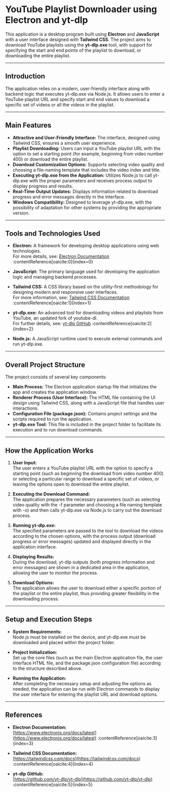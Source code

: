 # YouTube Playlist Downloader using Electron and yt-dlp

This application is a desktop program built using **Electron** and **JavaScript** with a user interface designed with **Tailwind CSS**. The project aims to download YouTube playlists using the **yt-dlp.exe** tool, with support for specifying the start and end points of the playlist to download, or downloading the entire playlist.

---

## Introduction

The application relies on a modern, user-friendly interface along with backend logic that executes yt-dlp.exe via Node.js. It allows users to enter a YouTube playlist URL and specify start and end values to download a specific set of videos or all the videos in the playlist.

---

## Main Features

- **Attractive and User-Friendly Interface:** The interface, designed using Tailwind CSS, ensures a smooth user experience.
- **Playlist Downloading:** Users can input a YouTube playlist URL with the option to set a starting point (for example, beginning from video number 400) or download the entire playlist.
- **Download Customization Options:** Supports selecting video quality and choosing a file-naming template that includes the video index and title.
- **Executing yt-dlp.exe from the Application:** Utilizes Node.js to call yt-dlp.exe with the proper parameters and receives process output to display progress and results.
- **Real-Time Output Updates:** Displays information related to download progress and error messages directly in the interface.
- **Windows Compatibility:** Designed to leverage yt-dlp.exe, with the possibility of adaptation for other systems by providing the appropriate version.

---

## Tools and Technologies Used

- **Electron:** A framework for developing desktop applications using web technologies.  
  For more details, see: [Electron Documentation](https://www.electronjs.org/docs/latest) :contentReference[oaicite:0]{index=0}

- **JavaScript:** The primary language used for developing the application logic and managing backend processes.

- **Tailwind CSS:** A CSS library based on the utility-first methodology for designing modern and responsive user interfaces.  
  For more information, see: [Tailwind CSS Documentation](https://tailwindcss.com/docs) :contentReference[oaicite:1]{index=1}

- **yt-dlp.exe:** An advanced tool for downloading videos and playlists from YouTube, an updated fork of youtube-dl.  
  For further details, see: [yt-dlp GitHub](https://github.com/yt-dlp/yt-dlp) :contentReference[oaicite:2]{index=2}

- **Node.js:** A JavaScript runtime used to execute external commands and run yt-dlp.exe.

---

## Overall Project Structure

The project consists of several key components:
- **Main Process:** The Electron application startup file that initializes the app and creates the application window.
- **Renderer Process (User Interface):** The HTML file containing the UI design using Tailwind CSS, along with a JavaScript file that handles user interactions.
- **Configuration File (package.json):** Contains project settings and the scripts required to run the application.
- **yt-dlp.exe Tool:** This file is included in the project folder to facilitate its execution and to run download commands.

---

## How the Application Works

1. **User Input:**  
   The user enters a YouTube playlist URL with the option to specify a starting point (such as beginning the download from video number 400) or selecting a particular range to download a specific set of videos, or leaving the options open to download the entire playlist.

2. **Executing the Download Command:**  
   The application prepares the necessary parameters (such as selecting video quality with the -f parameter and choosing a file naming template with -o) and then calls yt-dlp.exe via Node.js to carry out the download process.

3. **Running yt-dlp.exe:**  
   The specified parameters are passed to the tool to download the videos according to the chosen options, with the process output (download progress or error messages) updated and displayed directly in the application interface.

4. **Displaying Results:**  
   During the download, yt-dlp outputs (both progress information and error messages) are shown in a dedicated area in the application, allowing the user to monitor the process.

5. **Download Options:**  
   The application allows the user to download either a specific portion of the playlist or the entire playlist, thus providing greater flexibility in the downloading process.

---

## Setup and Execution Steps

- **System Requirements:**  
  Node.js must be installed on the device, and yt-dlp.exe must be downloaded and placed within the project folder.

- **Project Initialization:**  
  Set up the core files (such as the main Electron application file, the user interface HTML file, and the package.json configuration file) according to the structure described above.

- **Running the Application:**  
  After completing the necessary setup and adjusting the options as needed, the application can be run with Electron commands to display the user interface for entering the playlist URL and download options.

---

## References

- **Electron Documentation:**  
  [https://www.electronjs.org/docs/latest](https://www.electronjs.org/docs/latest) :contentReference[oaicite:3]{index=3}

- **Tailwind CSS Documentation:**  
  [https://tailwindcss.com/docs](https://tailwindcss.com/docs) :contentReference[oaicite:4]{index=4}

- **yt-dlp GitHub:**  
  [https://github.com/yt-dlp/yt-dlp](https://github.com/yt-dlp/yt-dlp) :contentReference[oaicite:5]{index=5}
